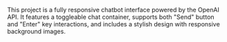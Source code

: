 This project is a fully responsive chatbot interface powered by the OpenAI API. It features a toggleable chat container, supports both "Send" button and "Enter" key interactions, and includes a stylish design with responsive background images.
